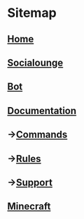 # Sitemap

[Home](/)
 ---
[Socialounge](/socialounge)
---
  [Bot](/socialounge/bot)
  ---
   [Documentation](socialounge/bot/documentation)
   ---
   →[Commands](/socialounge/bot/docs/commands)
   ---
   →[Rules](/socialounge/bot/docs/rules)
   ---
   →[Support](/socialounge/bot/docs/support)
   ---
  [Minecraft](/socialounge/minecraft)
  ---



  
